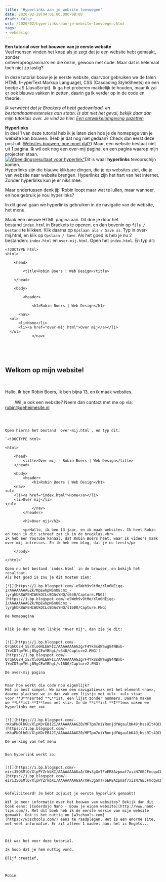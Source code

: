 ```yaml
---
title: 'Hyperlinks aan je website toevoegen'
date: 2020-02-29T04:01:00.000-08:00
draft: false
url: /2020/02/hyperlinks-aan-je-website-toevoegen.html
tags: 
- webdesign
---
```


**Een tutorial over het bouwen van je eerste website**  
Veel mensen vinden het knap als je zegt dat je een website hebt gemaakt, zonder  
ontwerpprogramma's en die onzin, gewoon met code. Maar dat is helemaal toch niet zo lastig?  
  
In deze tutorial bouw je je eerste website, daarvoor gebruiken we de talen HTML (HyperText Markup Language), CSS (Cascading StyleSheets) en een beetje JS (JavaScript). Ik ga het proberen makkelijk te houden, maar ik zal er ook blauwe vakken in zetten, daarin ga ik verder op in de code en theorie.  
  
_Ik verwacht dat je Brackets al hebt gedownload, en bestandnaamextensies aan staan. Is dat niet het geval, bekijk daar dan mijn tutorials over. Je vind ze hier: [Een ontwikkelomgeving opzetten](https://webdevelopment-en-meer.blogspot.com/search/label/ontwikkelomgeving_opzetten)_  
  
**Hyperlinks**  
In deel 1 van deze tutorial heb ik je laten zien hoe je de homepage van je website kan bouwen. (Heb je dat nog niet gedaan? Check dan eerst deze post uit: [Websites bouwen, hoe moet dat?](https://webdevelopment-en-meer.blogspot.com/2020/02/websites-bouwen-hoe-moet-dat.html)) Maar, een website bestaat niet uit 1 pagina. Ik wil ook nog een over-mij pagina, en een pagina waarop mijn projecten staan.  
[![Afbeeldingsresultaat voor hyperlink"](https://upload.wikimedia.org/wikipedia/commons/thumb/d/d5/Hyperlink-Wikipedia.svg/1200px-Hyperlink-Wikipedia.svg.png)](https://upload.wikimedia.org/wikipedia/commons/thumb/d/d5/Hyperlink-Wikipedia.svg/1200px-Hyperlink-Wikipedia.svg.png)Dit is waar **hyperlinks** tevoorschijn komen.  
Hyperlinks zijn die blauwe klikbare dingen, die je op websites ziet, die je van website naar website brengen. Hyperlinks zijn het hart van het internet. Zonder hyperlinks kun je er niks mee.  
  
Maar ondertussen denk jij: 'Robin loopt maar wat te lullen, maar wanneer, en hoe gebruik je nou hyperlinks?  
  
In dit geval gaan we hyperlinks gebruiken in de navigatie van de website, het menu.  
  
Maak een nieuwe HTML pagina aan. Dit doe je door het bestand `index.html` in Brackets te openen, en dan bovenin op `file / bestand` te klikken. Klik daarna op `Opslaan als / Save as`. Typ in over-mij.html, en klik op `Opslaan / Save`. Als het goed is heb je nu 2 bestanden: `index.html` en `over-mij.html`. Open het `index.html`. En typ dit:  
  
  
```
<!DOCTYPE html>  
<html>  
  
    <head>  
  
        <title>Robin Boers | Web Design</title>  
  
    </head>  
  
    <body>  
  
        <header>  
  
            <h1>Robin Boers | Web Design</h1>  
  
      <nav>  
  <ul>  
      <li>Home</li>  
      <li><a href="over-mij.html">Over mij</a></li>  
  </ul>  
            </nav>
``````
  
        </header>  
  
        <h2>Welkom op mijn website!</h2>  
  
        <p>Hallo, ik ben Robin Boers, ik ben bijna 13, en ik maak websites.<br>  
        Wil je ook een website? Neem dan contact met me op via: robin@geheimesite.nl</p>  
  
    </body>  
  
</html>  

```  
  
Open hierna het bestand `over-mij.html`, en typ dit:  
  
`<!DOCTYPE html>  
  
<html>  
  
    <head>  
        <title>Over mij - Robin Boers | Web Design</title>  
    </head>  
  
    <body>  
        <header>  
            <h1>Robin Boers | Web Design</h1>  
    <nav>  
<ul>  
    <li><a href="index.html">Home</a></li>  
    <li>Over mij</li>  
</ul>  
            </nav>  
        </header>  
  
        <h2>Over mij</h2>  
  
        <p>Hallo, ik ben 13 jaar, en ik maak websites. Ik heet Robin en toen ik dit schreef zat ik in de brugklas.<br>  
Ik heb een YouTube kanaal, dat Robin Boers heet, waar ik video's maak over mij intresses. En ik heb een blog, dat je nu leest</p>  
  
    </body>  
  
</html>`  
  
Open nu het bestand `index.html` in de browser, en bekijk het resultaat.  
Als het goed is zou je dit moeten zien:  

[![](https://1.bp.blogspot.com/-e5Weh9v9tMo/Xlo6NEiqq-I/AAAAAAAAGZk/MpEwhpN6mU8cmx_-lyrghbR8WFEHIWUkQCLcBGAsYHQ/s640/Capture.PNG)](https://1.bp.blogspot.com/-e5Weh9v9tMo/Xlo6NEiqq-I/AAAAAAAAGZk/MpEwhpN6mU8cmx_-lyrghbR8WFEHIWUkQCLcBGAsYHQ/s1600/Capture.PNG)

De homepagina

  
Klik je dan op het linkje "Over mij", dan zie je dit:  
  

[![](https://1.bp.blogspot.com/-Qrq6CG2H_5E/Xlo6NLEWFII/AAAAAAAAGZg/F4Yk8sdWawg84NBxb-1YwCD7qmYHLj85gCEwYBhgL/s640/Capture2.PNG)](https://1.bp.blogspot.com/-Qrq6CG2H_5E/Xlo6NLEWFII/AAAAAAAAGZg/F4Yk8sdWawg84NBxb-1YwCD7qmYHLj85gCEwYBhgL/s1600/Capture2.PNG)

De over-mij pagina

  
Maar hoe werkt die code nou eigenlijk?  
Het is best simpel: We maken een navigatievak met het element <nav>, daarna plaatsen we in dat vak een lijstje met <ul>. <ul> staat voor **U**nsorted **L**ist, een lijst zonder nummers. Daarna maken we **L**ist **I**tems met <li>. In de **L**ist **I**tems maken we hyperlinks met <a>.  
  

[![](https://1.bp.blogspot.com/-rKkaPNOlhGU/XlpKDrEB12I/AAAAAAAAGZ0/MFTpm7niYRonjdYWgaulbK49jhss9It4QCLcBGAsYHQ/s640/Capture3.PNG)](https://1.bp.blogspot.com/-rKkaPNOlhGU/XlpKDrEB12I/AAAAAAAAGZ0/MFTpm7niYRonjdYWgaulbK49jhss9It4QCLcBGAsYHQ/s1600/Capture3.PNG)

De werking van het menu

  
Een hyperlink werkt zo:  
  

[![](https://1.bp.blogspot.com/-eiri35QSMlQ/XlpPYZrkbXI/AAAAAAAAGaA/XHv3gGmTFoER8Azpmaf7xizN7GEJFmcqwCLcBGAsYHQ/s640/Capture4.PNG)](https://1.bp.blogspot.com/-eiri35QSMlQ/XlpPYZrkbXI/AAAAAAAAGaA/XHv3gGmTFoER8Azpmaf7xizN7GEJFmcqwCLcBGAsYHQ/s1600/Capture4.PNG)

  
Gefeliciteerd! Je hebt zojuist je eerste hyperlink gemaakt!  

Wil je meer informatie over het bouwen van websites? Bekijk dan dit boek eens: [Coderdojo Nano - Bouw je eigen website](http://www.nano-tips.com/). Met dit boek heb ik de eerste versie van mijn website gemaakt. Ook is het nuttig om [w3schools.com](https://w3schools.com/) eens te raadplegen. Het is een enorme site, met veel informatie. Er zit alleen 1 nadeel aan: het is Engels...

  

Dit was het voor deze tutorial.

Ik hoop dat je hem nuttig vond.

Blijf creatief,

  

Robin